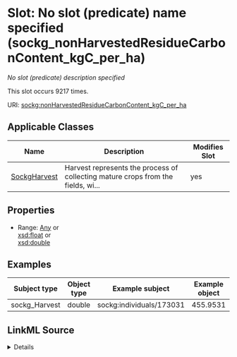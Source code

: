 

# Slot: No slot (predicate) name specified (sockg_nonHarvestedResidueCarbonContent_kgC_per_ha)


_No slot (predicate) description specified_






This slot occurs 9217 times.


URI: [sockg:nonHarvestedResidueCarbonContent_kgC_per_ha](https://idir.uta.edu/sockg-ontology/docs/nonHarvestedResidueCarbonContent_kgC_per_ha)



<!-- no inheritance hierarchy -->





## Applicable Classes

| Name | Description | Modifies Slot |
| --- | --- | --- |
| [SockgHarvest](../classes/SockgHarvest.md) | Harvest represents the process of collecting mature crops from the fields, wi... |  yes  |







## Properties

* Range: [Any](../classes/Any.md)&nbsp;or&nbsp;<br />[xsd:float](http://www.w3.org/2001/XMLSchema#float)&nbsp;or&nbsp;<br />[xsd:double](http://www.w3.org/2001/XMLSchema#double)






## Examples

| Subject type | Object type | Example subject | Example object | Occurrences |
| --- | --- | --- | --- | --- |
| sockg_Harvest | double | sockg:individuals/173031 | 455.9531 | 9217 |




## LinkML Source

<details>

```yaml
name: sockg_nonHarvestedResidueCarbonContent_kgC_per_ha
annotations:
  count:
    tag: count
    value: 9217
description: No slot (predicate) description specified
title: No slot (predicate) name specified
examples:
- object:
    example_object: '455.9531'
    example_object_type: double
    example_predicate: sockg:nonHarvestedResidueCarbonContent_kgC_per_ha
    example_subject: sockg:individuals/173031
    example_subject_type: sockg_Harvest
from_schema: soc-kg
rank: 1000
domain: sockg_Harvest
slot_uri: sockg:nonHarvestedResidueCarbonContent_kgC_per_ha
alias: sockg_nonHarvestedResidueCarbonContent_kgC_per_ha
domain_of:
- sockg_Harvest
range: Any
any_of:
- range: float
- range: double

```
</details>